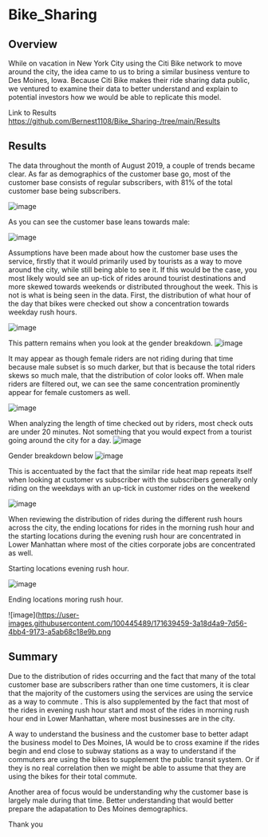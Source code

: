 # Bike_Sharing
## Overview
While on vacation in New York City using the Citi Bike network to move around the city, the idea came to us to bring a similar business venture to Des Moines, Iowa. Because Citi Bike makes their ride sharing data public, we ventured to examine their data to better understand and explain to potential investors how we would be able to  replicate this model.

Link to Results  https://github.com/Bernest1108/Bike_Sharing-/tree/main/Results

## Results
The data throughout the month of August 2019, a couple of trends became clear.
As far as demographics of the customer base go, most of the customer base consists of regular subscribers, with 81% of the total customer base being subscribers.

![image](https://user-images.githubusercontent.com/100445489/171635874-baa62035-926b-4857-b4f1-390faebb9603.png)


As you can see the customer base leans towards male: 

![image](https://user-images.githubusercontent.com/100445489/171636139-0559c6ba-b3d0-45d0-82cf-928806898707.png)

Assumptions have been made about how the customer base uses the service, firstly that it would primarily used by tourists as a way to move around the city, while still being able to see it. If this would be the case, you most likely would see an up-tick of rides around tourist destinations and more skewed towards weekends or distributed throughout the week. This is not is what is being seen in the data. First, the distribution of what hour of the day that bikes were checked out show a concentration towards weekday rush hours.

![image](https://user-images.githubusercontent.com/100445489/171637280-c6ca4f3a-5bdc-479a-bf19-8ceb5a18ae1c.png)


This pattern remains when you look at the gender breakdown.
![image](https://user-images.githubusercontent.com/100445489/171637549-c6ac86b4-bdf5-4c3e-adc0-61a2ad6b6e74.png)


It may appear as though female riders are not riding during that time because male subset is so much darker, but that is because the total riders skews so much male, that the distribution of color looks off. When male riders are filtered out, we can see the same concentration prominently appear for female customers as well.

![image](https://user-images.githubusercontent.com/100445489/171637838-1c4117bd-a61b-4c17-8d8c-dce5a97717a4.png)


When analyzing the length of time checked out by riders, most check outs are under 20 minutes. Not something that you would expect from a tourist going around the city for a day.
![image](https://user-images.githubusercontent.com/100445489/171638305-82795f67-d2b4-4155-b011-600d82168ac4.png)

Gender breakdown below
![image](https://user-images.githubusercontent.com/100445489/171638731-53f846c2-b024-4268-8375-7d9c2247845b.png)


This is accentuated by the fact that the similar ride heat map repeats itself when looking at customer vs subscriber with the subscribers generally only riding on the weekdays with an up-tick in customer rides on the weekend

![image](https://user-images.githubusercontent.com/100445489/171639017-6ac8bef0-94bd-4f9c-835a-c0447c9f40e4.png)



When reviewing the distribution of rides during the different rush hours across the city, the ending locations for rides in the morning rush hour and the starting locations during the evening rush hour are concentrated in Lower Manhattan where most of the cities corporate jobs are concentrated as well.


Starting locations evening rush hour.

![image](https://user-images.githubusercontent.com/100445489/171639258-2a0274fd-0f9b-41e8-a76c-c20c110d1e2b.png)

Ending locations moring rush hour.

![image](https://user-images.githubusercontent.com/100445489/171639459-3a18d4a9-7d56-4bb4-9173-a5ab68c18e9b.png



## Summary
Due to the distribution of rides occurring and the fact that many of the total customer base are subscribers rather than one time customers, it is clear that the majority of the customers using the services are using the service as a way to commute . This is also supplemented by the fact that most of the rides in evening rush hour start and most of the rides in morning rush hour end in Lower Manhattan, where most businesses are in the city. 

A way to understand the business and the customer base to better adapt the business model to Des Moines, IA would be to cross examine if the rides begin and end close to subway stations as a way to understand if the commuters are using the bikes to supplement the public transit system. Or if they is no real correlation then we might be able to assume that they are using the bikes for their total commute. 

Another area of focus would be understanding why the customer base is largely male during that time. Better understanding that would better prepare the adapatation to Des Moines demographics. 

Thank you









